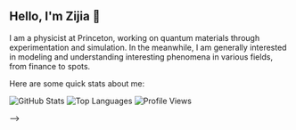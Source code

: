 ## Hello, I'm Zijia 👋

I am a physicist at Princeton, working on quantum materials through experimentation and simulation. In the meanwhile, I am generally interested in modeling and understanding interesting phenomena in various fields, from finance to spots.

Here are some quick stats about me:

![GitHub Stats](https://github-readme-stats.vercel.app/api?username=Zijia-Cheng&show_icons=true&theme=radical)
![Top Languages](https://github-readme-stats.vercel.app/api/top-langs/?username=Zijia-Cheng&layout=compact&theme=radical)
![Profile Views](https://komarev.com/ghpvc/?username=Zijia-Cheng)

-->

